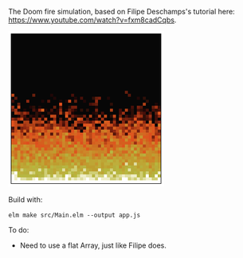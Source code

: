 The Doom fire simulation, based on Filipe Deschamps's tutorial here: https://www.youtube.com/watch?v=fxm8cadCqbs.

![Fire!](fire.png)

Build with:

    elm make src/Main.elm --output app.js


To do:

  - Need to use a flat Array, just like Filipe does.
